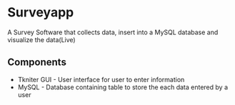 # Surveyapp
A Survey Software that collects data, insert into a MySQL database and visualize the data(Live)

## Components
* Tkniter GUI - User interface for user to enter information
* MySQL - Database containing table to store the each data entered by a user 
